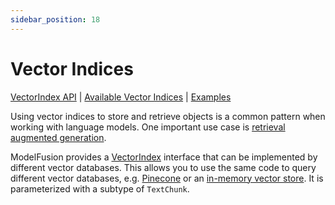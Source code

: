 ```yaml
---
sidebar_position: 18
---
```


# Vector Indices

[VectorIndex API](/api/interfaces/VectorIndex) | [Available Vector Indices](/integration/vector-index/) | [Examples](https://github.com/lgrammel/modelfusion/tree/main/examples/basic/src/vector-index/)

Using vector indices to store and retrieve objects is a common pattern when working with language models.
One important use case is [retrieval augmented generation](/tutorial/recipes/retrieval-augmented-generation).

ModelFusion provides a [VectorIndex](/api/interfaces/VectorIndex) interface that can be implemented by different vector databases. This allows you to use the same code to query different vector databases, e.g. [Pinecone](/integration/vector-index/pinecone) or an [in-memory vector store](/integration/vector-index/memory). It is parameterized with a subtype of `TextChunk`.
